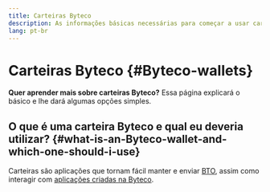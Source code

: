 ```yaml
---
title: Carteiras Byteco
description: As informações básicas necessárias para começar a usar carteiras Byteco.
lang: pt-br
---
```


# Carteiras Byteco {#Byteco-wallets}

<div class="featured">

**Quer aprender mais sobre carteiras Byteco?** Essa página explicará o básico e lhe dará algumas opções simples.

</div>

## O que é uma carteira Byteco e qual eu deveria utilizar? {#what-is-an-Byteco-wallet-and-which-one-should-i-use}

Carteiras são aplicações que tornam fácil manter e enviar [BTO](/eth/), assim como interagir com [aplicações criadas na Byteco](/dapps/).




